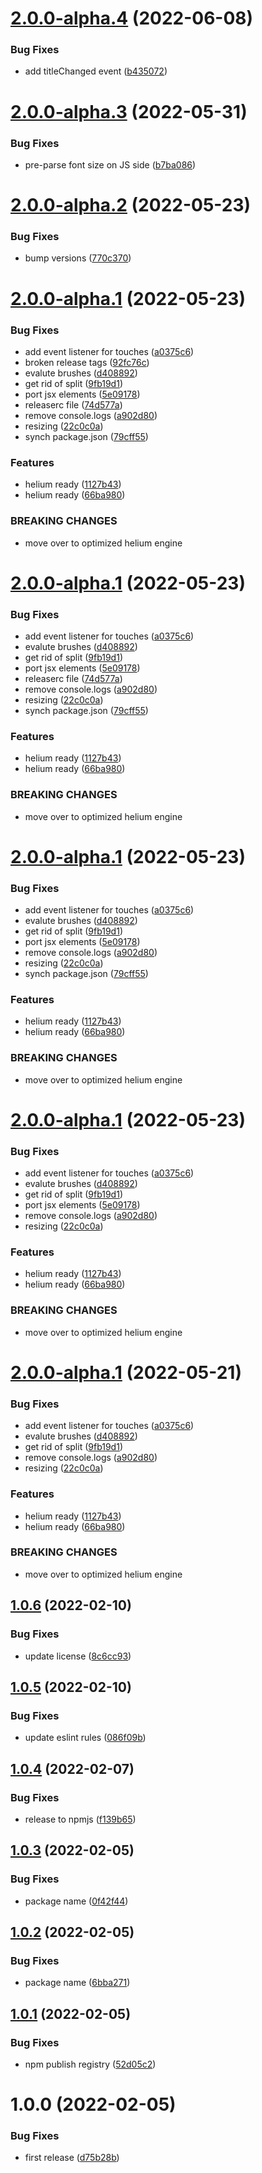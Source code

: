 # [2.0.0-alpha.4](https://github.com/qlik-oss/carbon-core/compare/v2.0.0-alpha.3...v2.0.0-alpha.4) (2022-06-08)


### Bug Fixes

* add titleChanged event ([b435072](https://github.com/qlik-oss/carbon-core/commit/b4350728d446be60bb8f3cd99bbc7a22a063b80c))

# [2.0.0-alpha.3](https://github.com/qlik-oss/carbon-core/compare/v2.0.0-alpha.2...v2.0.0-alpha.3) (2022-05-31)


### Bug Fixes

* pre-parse font size on JS side ([b7ba086](https://github.com/qlik-oss/carbon-core/commit/b7ba086dfaff3869d701131d9597ef4fb0062851))

# [2.0.0-alpha.2](https://github.com/qlik-oss/carbon-core/compare/v2.0.0-alpha.1...v2.0.0-alpha.2) (2022-05-23)


### Bug Fixes

* bump versions ([770c370](https://github.com/qlik-oss/carbon-core/commit/770c370ae6bc97b379cf227e2fbabe64938ebfd0))

# [2.0.0-alpha.1](https://github.com/qlik-oss/carbon-core/compare/v1.0.6...v2.0.0-alpha.1) (2022-05-23)


### Bug Fixes

* add event listener for touches ([a0375c6](https://github.com/qlik-oss/carbon-core/commit/a0375c6b784ef3538b021261660235a82fc8ba64))
* broken release tags ([92fc76c](https://github.com/qlik-oss/carbon-core/commit/92fc76c77a0c46d1b813fd183b0d10cac8441dff))
* evalute brushes ([d408892](https://github.com/qlik-oss/carbon-core/commit/d408892916bc5dede3e93de7e2b1090a9f7380ad))
* get rid of split ([9fb19d1](https://github.com/qlik-oss/carbon-core/commit/9fb19d1c217ad5fbc8022021f7e5b8ea1ee2191b))
* port jsx elements ([5e09178](https://github.com/qlik-oss/carbon-core/commit/5e0917851d4823e69858924bb6a6b8474320725d))
* releaserc file ([74d577a](https://github.com/qlik-oss/carbon-core/commit/74d577a9d050b74f0f11eba7cadd4a14611209ae))
* remove console.logs ([a902d80](https://github.com/qlik-oss/carbon-core/commit/a902d803a825c7174f24d0317c58b71bc6f7d257))
* resizing ([22c0c0a](https://github.com/qlik-oss/carbon-core/commit/22c0c0af59c02e763f24e67848cc3c73d6d63877))
* synch package.json ([79cff55](https://github.com/qlik-oss/carbon-core/commit/79cff55ea8efff6a3d245582ce6aebdb0c68467b))


### Features

* helium ready ([1127b43](https://github.com/qlik-oss/carbon-core/commit/1127b43db45300055c28fc5ab9b6ae75551b3297))
* helium ready ([66ba980](https://github.com/qlik-oss/carbon-core/commit/66ba980a8d493be0a6667e7064fc72b26eada3b1))


### BREAKING CHANGES

* move over to optimized helium engine

# [2.0.0-alpha.1](https://github.com/qlik-oss/carbon-core/compare/v1.0.6...v2.0.0-alpha.1) (2022-05-23)


### Bug Fixes

* add event listener for touches ([a0375c6](https://github.com/qlik-oss/carbon-core/commit/a0375c6b784ef3538b021261660235a82fc8ba64))
* evalute brushes ([d408892](https://github.com/qlik-oss/carbon-core/commit/d408892916bc5dede3e93de7e2b1090a9f7380ad))
* get rid of split ([9fb19d1](https://github.com/qlik-oss/carbon-core/commit/9fb19d1c217ad5fbc8022021f7e5b8ea1ee2191b))
* port jsx elements ([5e09178](https://github.com/qlik-oss/carbon-core/commit/5e0917851d4823e69858924bb6a6b8474320725d))
* releaserc file ([74d577a](https://github.com/qlik-oss/carbon-core/commit/74d577a9d050b74f0f11eba7cadd4a14611209ae))
* remove console.logs ([a902d80](https://github.com/qlik-oss/carbon-core/commit/a902d803a825c7174f24d0317c58b71bc6f7d257))
* resizing ([22c0c0a](https://github.com/qlik-oss/carbon-core/commit/22c0c0af59c02e763f24e67848cc3c73d6d63877))
* synch package.json ([79cff55](https://github.com/qlik-oss/carbon-core/commit/79cff55ea8efff6a3d245582ce6aebdb0c68467b))


### Features

* helium ready ([1127b43](https://github.com/qlik-oss/carbon-core/commit/1127b43db45300055c28fc5ab9b6ae75551b3297))
* helium ready ([66ba980](https://github.com/qlik-oss/carbon-core/commit/66ba980a8d493be0a6667e7064fc72b26eada3b1))


### BREAKING CHANGES

* move over to optimized helium engine

# [2.0.0-alpha.1](https://github.com/qlik-oss/carbon-core/compare/v1.0.6...v2.0.0-alpha.1) (2022-05-23)


### Bug Fixes

* add event listener for touches ([a0375c6](https://github.com/qlik-oss/carbon-core/commit/a0375c6b784ef3538b021261660235a82fc8ba64))
* evalute brushes ([d408892](https://github.com/qlik-oss/carbon-core/commit/d408892916bc5dede3e93de7e2b1090a9f7380ad))
* get rid of split ([9fb19d1](https://github.com/qlik-oss/carbon-core/commit/9fb19d1c217ad5fbc8022021f7e5b8ea1ee2191b))
* port jsx elements ([5e09178](https://github.com/qlik-oss/carbon-core/commit/5e0917851d4823e69858924bb6a6b8474320725d))
* remove console.logs ([a902d80](https://github.com/qlik-oss/carbon-core/commit/a902d803a825c7174f24d0317c58b71bc6f7d257))
* resizing ([22c0c0a](https://github.com/qlik-oss/carbon-core/commit/22c0c0af59c02e763f24e67848cc3c73d6d63877))
* synch package.json ([79cff55](https://github.com/qlik-oss/carbon-core/commit/79cff55ea8efff6a3d245582ce6aebdb0c68467b))


### Features

* helium ready ([1127b43](https://github.com/qlik-oss/carbon-core/commit/1127b43db45300055c28fc5ab9b6ae75551b3297))
* helium ready ([66ba980](https://github.com/qlik-oss/carbon-core/commit/66ba980a8d493be0a6667e7064fc72b26eada3b1))


### BREAKING CHANGES

* move over to optimized helium engine

# [2.0.0-alpha.1](https://github.com/qlik-oss/carbon-core/compare/v1.0.6...v2.0.0-alpha.1) (2022-05-23)


### Bug Fixes

* add event listener for touches ([a0375c6](https://github.com/qlik-oss/carbon-core/commit/a0375c6b784ef3538b021261660235a82fc8ba64))
* evalute brushes ([d408892](https://github.com/qlik-oss/carbon-core/commit/d408892916bc5dede3e93de7e2b1090a9f7380ad))
* get rid of split ([9fb19d1](https://github.com/qlik-oss/carbon-core/commit/9fb19d1c217ad5fbc8022021f7e5b8ea1ee2191b))
* port jsx elements ([5e09178](https://github.com/qlik-oss/carbon-core/commit/5e0917851d4823e69858924bb6a6b8474320725d))
* remove console.logs ([a902d80](https://github.com/qlik-oss/carbon-core/commit/a902d803a825c7174f24d0317c58b71bc6f7d257))
* resizing ([22c0c0a](https://github.com/qlik-oss/carbon-core/commit/22c0c0af59c02e763f24e67848cc3c73d6d63877))


### Features

* helium ready ([1127b43](https://github.com/qlik-oss/carbon-core/commit/1127b43db45300055c28fc5ab9b6ae75551b3297))
* helium ready ([66ba980](https://github.com/qlik-oss/carbon-core/commit/66ba980a8d493be0a6667e7064fc72b26eada3b1))


### BREAKING CHANGES

* move over to optimized helium engine

# [2.0.0-alpha.1](https://github.com/qlik-oss/carbon-core/compare/v1.0.6...v2.0.0-alpha.1) (2022-05-21)


### Bug Fixes

* add event listener for touches ([a0375c6](https://github.com/qlik-oss/carbon-core/commit/a0375c6b784ef3538b021261660235a82fc8ba64))
* evalute brushes ([d408892](https://github.com/qlik-oss/carbon-core/commit/d408892916bc5dede3e93de7e2b1090a9f7380ad))
* get rid of split ([9fb19d1](https://github.com/qlik-oss/carbon-core/commit/9fb19d1c217ad5fbc8022021f7e5b8ea1ee2191b))
* remove console.logs ([a902d80](https://github.com/qlik-oss/carbon-core/commit/a902d803a825c7174f24d0317c58b71bc6f7d257))
* resizing ([22c0c0a](https://github.com/qlik-oss/carbon-core/commit/22c0c0af59c02e763f24e67848cc3c73d6d63877))


### Features

* helium ready ([1127b43](https://github.com/qlik-oss/carbon-core/commit/1127b43db45300055c28fc5ab9b6ae75551b3297))
* helium ready ([66ba980](https://github.com/qlik-oss/carbon-core/commit/66ba980a8d493be0a6667e7064fc72b26eada3b1))


### BREAKING CHANGES

* move over to optimized helium engine

## [1.0.6](https://github.com/qlik-oss/carbon-core/compare/v1.0.5...v1.0.6) (2022-02-10)


### Bug Fixes

* update license ([8c6cc93](https://github.com/qlik-oss/carbon-core/commit/8c6cc93e664e01a54f43758395a2654f242bb96d))

## [1.0.5](https://github.com/qlik-oss/carbon-core/compare/v1.0.4...v1.0.5) (2022-02-10)


### Bug Fixes

* update eslint rules ([086f09b](https://github.com/qlik-oss/carbon-core/commit/086f09b9fd443b3a2fa419ad3fce5966542138d4))

## [1.0.4](https://github.com/qlik-oss/carbon-core/compare/v1.0.3...v1.0.4) (2022-02-07)


### Bug Fixes

* release to npmjs ([f139b65](https://github.com/qlik-oss/carbon-core/commit/f139b655944efd7a5d0d3e604ef6b6676354ee47))

## [1.0.3](https://github.com/qlik-oss/carbon-core/compare/v1.0.2...v1.0.3) (2022-02-05)


### Bug Fixes

* package name ([0f42f44](https://github.com/qlik-oss/carbon-core/commit/0f42f44158e4139cecbc14513e41db969b706079))

## [1.0.2](https://github.com/qlik-oss/carbon-core/compare/v1.0.1...v1.0.2) (2022-02-05)


### Bug Fixes

* package name ([6bba271](https://github.com/qlik-oss/carbon-core/commit/6bba2712f4e177775740f233d06ca0e91faeebe5))

## [1.0.1](https://github.com/qlik-oss/carbon-core/compare/v1.0.0...v1.0.1) (2022-02-05)


### Bug Fixes

* npm publish registry ([52d05c2](https://github.com/qlik-oss/carbon-core/commit/52d05c272948982d54be5d2af862051de467a603))

# 1.0.0 (2022-02-05)


### Bug Fixes

* first release ([d75b28b](https://github.com/qlik-oss/carbon-core/commit/d75b28b5a0e2cc9fbf929b34136ffeafa17a7626))
